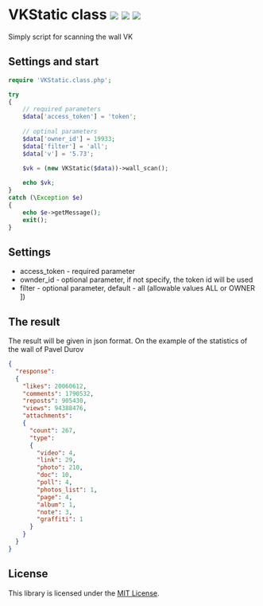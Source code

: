 
#   VKStatic class <img src="https://img.shields.io/badge/version-4-red.svg"> <img src="https://img.shields.io/badge/php-7-blue.svg"> <img src="https://img.shields.io/badge/update-10 Apr 2018-4a76a8.svg">
 
Simply script for scanning the wall VK

## Settings and start
``` php
require 'VKStatic.class.php';

try 
{
	// required parameters
	$data['access_token'] = 'token';
	
	// optinal parameters
	$data['owner_id'] = 19933;
	$data['filter'] = 'all';
	$data['v'] = '5.73';
	
	$vk = (new VKStatic($data))->wall_scan();

	echo $vk;
}
catch (\Exception $e)
{
	echo $e->getMessage();
	exit();
}

```
## Settings

* access_token - required parameter
* ownder_id - optional parameter, if not specify, the token id will be used
* filter - optional parameter, default - all (allowable values ALL or OWNER ])

## The result

The result will be given in json format. On the example of the statistics of the wall of Pavel Durov

```json
{
  "response": 
  {
    "likes": 20060612,
    "comments": 1790532,
    "reposts": 905430,
    "views": 94388476,
    "attachments": 
    {
      "count": 267,
      "type": 
      {
        "video": 4,
        "link": 29,
        "photo": 210,
        "doc": 10,
        "poll": 4,
        "photos_list": 1,
        "page": 4,
        "album": 1,
        "note": 3,
        "graffiti": 1
      }
    }
  }
}

```
## License

This library is licensed under the [MIT License](https://github.com/wnull/VKStatic/blob/master/LICENSE).
